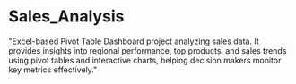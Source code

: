 # Sales_Analysis
"Excel-based Pivot Table Dashboard project analyzing sales data. It provides insights into regional performance, top products, and sales trends using pivot tables and interactive charts, helping decision makers monitor key metrics effectively."

